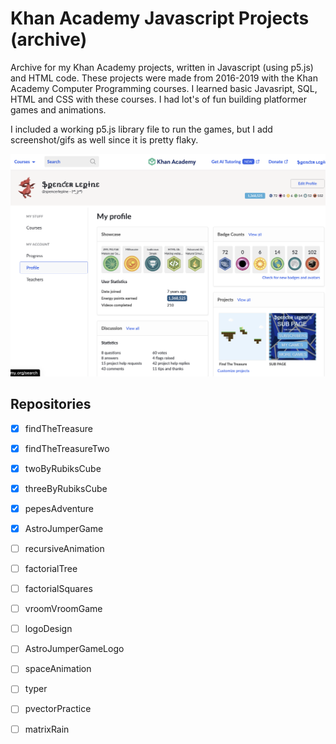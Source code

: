 # Khan Academy Javascript Projects (archive)

Archive for my Khan Academy projects, written in Javascript (using p5.js) and HTML code. These projects were made from 2016-2019 with the Khan Academy Computer Programming courses. I learned basic Javasript, SQL, HTML and CSS with these courses. I had lot's of fun building platformer games and animations.

I included a working p5.js library file to run the games, but I add screenshot/gifs as well since it is pretty flaky.

![](./khan-profile-screenshot.png)

## Repositories

- [x] findTheTreasure
- [x] findTheTreasureTwo
- [x] twoByRubiksCube
- [x] threeByRubiksCube
- [x] pepesAdventure
- [x] AstroJumperGame
- [ ] recursiveAnimation
- [ ] factorialTree
- [ ] factorialSquares
- [ ] vroomVroomGame
- [ ] logoDesign
- [ ] AstroJumperGameLogo
- [ ] spaceAnimation
- [ ] typer
- [ ] pvectorPractice
- [ ] matrixRain

